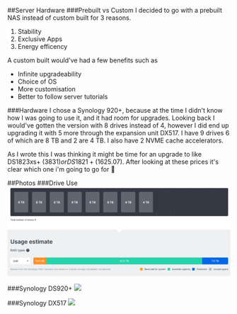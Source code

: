 ##Server Hardware
###Prebuilt vs Custom
I decided to go with a prebuilt NAS instead of custom built for 3 reasons.

  1. Stability
  2. Exclusive Apps
  3. Energy efficency
	
A custom built would've had a few benefits such as

  - Infinite upgradeability
  - Choice of OS
  - More customisation
  - Better to follow server tutorials
	
###Hardware
I chose a Synology 920+, because at the time I didn't know how I was going to use it, and it had room for upgrades. Looking back I would've gotten the version with 8 drives instead of 4, however I did end up upgrading it with 5 more through the expansion unit DX517. I have 9 drives 6 of which are 8 TB and 2 are 4 TB. I also have 2 NVME cache accelerators.

As I wrote this I was thinking it might be time for an upgrade to like DS1823xs+ ($3831) or DS1821+ ($1625.07). After looking at these prices it's clear which one i'm going to go for :face_with_peeking_eye:

##Photos
###Drive Use
![](driveuse.jpg)


###Synology DS920+
![](https://www.storagereview.com/wp-content/uploads/2021/10/storagereview-synology-diskstation-ds920-plus-full1.jpg)


###Synology DX517
![](https://img0.asbis.sk/synology-rozsirujuca-jednotka-dx517_ien490092.jpg)
